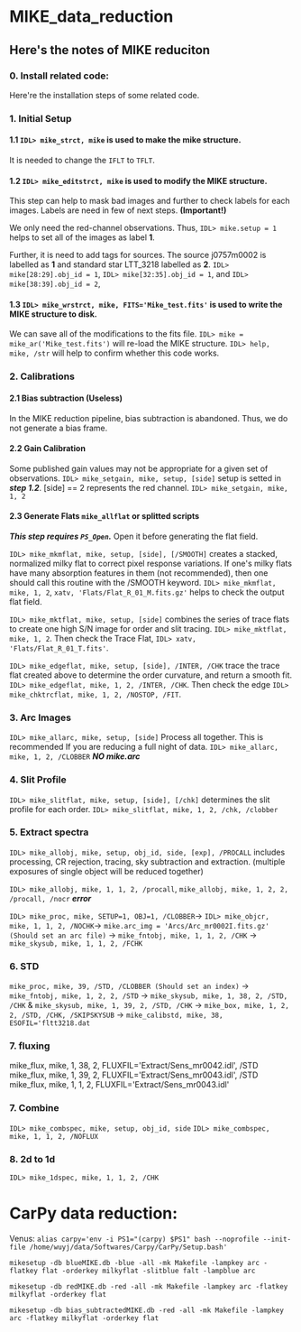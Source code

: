 # MIKE_data_reduction

## Here's the notes of MIKE reduciton

### 0. Install related code:
Here're the installation steps of some related code. 

### 1. Initial Setup
#### 1.1 `IDL> mike_strct, mike` is used to make the mike structure. 
It is needed to change the `IFLT` to `TFLT`. 

#### 1.2 `IDL> mike_editstrct, mike` is used to modify the MIKE structure.

This step can help to mask bad images and further to check labels for each images. 
Labels are need in few of next steps. **(Important!)**

We only need the red-channel observations. Thus, `IDL> mike.setup = 1` helps to set all of the images as label **1**. 

Further, it is need to add tags for sources. The source j0757m0002 is labelled as **1** and standard star LTT_3218 labelled as **2**.
`IDL> mike[28:29].obj_id = 1`, `IDL> mike[32:35].obj_id = 1`, and `IDL> mike[38:39].obj_id = 2`, 

#### 1.3 `IDL> mike_wrstrct, mike, FITS='Mike_test.fits'` is used to write the MIKE structure to disk.

We can save all of the modifications to the fits file. `IDL> mike = mike_ar('Mike_test.fits')` will re-load the MIKE structure.
`IDL> help, mike, /str` will help to confirm whether this code works.


### 2. Calibrations

#### 2.1 Bias subtraction (Useless)

In the MIKE reduction pipeline, bias subtraction is abandoned. Thus, we do not generate a bias frame.

#### 2.2 Gain Calibration

Some published gain values may not be appropriate for a given set of observations. 
`IDL> mike_setgain, mike, setup, [side]` setup is setted in ***step 1.2***. [side] == 2 represents the red channel.
`IDL> mike_setgain, mike, 1, 2`


#### 2.3 Generate Flats `mike_allflat` or splitted scripts

***This step requires `PS_Open`.***  Open it before generating the flat field.

`IDL> mike_mkmflat, mike, setup, [side], [/SMOOTH]` creates a stacked, normalized milky flat to correct pixel response variations.
If one's milky flats have many absorption features in them (not recommended), then one should call this routine with the /SMOOTH keyword.
`IDL> mike_mkmflat, mike, 1, 2`, `xatv, 'Flats/Flat_R_01_M.fits.gz'` helps to check the output flat field.

`IDL> mike_mktflat, mike, setup, [side]` combines the series of trace flats to create one high S/N image for order and slit tracing. 
`IDL> mike_mktflat, mike, 1, 2`. Then check the Trace Flat, `IDL> xatv, 'Flats/Flat_R_01_T.fits'`.

`IDL> mike_edgeflat, mike, setup, [side], /INTER, /CHK` trace the trace flat created above to determine the order curvature, and return a smooth fit.
`IDL> mike_edgeflat, mike, 1, 2, /INTER, /CHK`. Then check the edge `IDL> mike_chktrcflat, mike, 1, 2, /NOSTOP, /FIT`.

### 3. Arc Images 

`IDL> mike_allarc, mike, setup, [side]` Process all together. This is recommended If you are reducing a full night of data.
`IDL> mike_allarc, mike, 1, 2, /CLOBBER` ***NO mike.arc***

<!-- 
#### 3.1  measure the curvature of the arc lines
`IDL> mike_setarcm, raw_fil, setup, side`
`IDL> mike_setarcm, 'Raw/r0002.fits', 1, 2`, `mike_setarcm, 'Raw/r0003.fits', 1, 2`, `mike_setarcm, 'Raw/r0004.fits', 1, 2`, `mike_setarcm, 'Raw/r0029.fits', 1, 2`, `mike_setarcm, 'Raw/r0030.fits', 1, 2`, `mike_setarcm, 'Raw/r0033.fits', 1, 2`, `mike_setarcm, 'Raw/r0034.fits', 1, 2`, `mike_setarcm, 'Raw/r0039.fits', 1, 2`, `mike_setarcm, 'Raw/r0041.fits', 1, 2`, `mike_setarcm, 'Raw/r0044.fits', 1, 2`

#### 3.2  Process the Arcs. This step contains bias subtractions and flat fields the arc images (red side no bias subtraction?).
`IDL> mike_procarc, name, setup, obj_id, side`

#### 3.3 xxxxx
`IDL> mike_arcalign, mike, 1, 2, /CHK`

#### 3.4 xxxx
`IDL> mike_fitarc, mike, 1, 1, 2, /INTER, /PINTER, /PSOUT` -->


### 4. Slit Profile
`IDL> mike_slitflat, mike, setup, [side], [/chk]` determines the slit profile for each order. 
`IDL> mike_slitflat, mike, 1, 2, /chk, /clobber`

### 5. Extract spectra 
`IDL> mike_allobj, mike, setup, obj_id, side, [exp], /PROCALL` includes processing, CR rejection, tracing, sky subtraction and extraction. 
(multiple exposures of single object will be reduced together)

`IDL> mike_allobj, mike, 1, 1, 2, /procall`, `mike_allobj, mike, 1, 2, 2, /procall, /nocr` ***error***

`IDL> mike_proc, mike, SETUP=1, OBJ=1, /CLOBBER`-> `IDL> mike_objcr, mike, 1, 1, 2, /NOCHK`-> `mike.arc_img = 'Arcs/Arc_mr0002I.fits.gz' (Should set an arc file)` -> `mike_fntobj, mike, 1, 1, 2, /CHK` -> `mike_skysub, mike, 1, 1, 2, /FCHK`


### 6. STD
`mike_proc, mike, 39, /STD, /CLOBBER (Should set an index)` ->  `mike_fntobj, mike, 1, 2, 2, /STD` -> `mike_skysub, mike, 1, 38, 2, /STD, /CHK` & `mike_skysub, mike, 1, 39, 2, /STD, /CHK` -> `mike_box, mike, 1, 2, 2, /STD, /CHK, /SKIPSKYSUB` -> `mike_calibstd, mike, 38, ESOFIL='fltt3218.dat`

### 7. fluxing 
mike_flux, mike, 1, 38, 2, FLUXFIL='Extract/Sens_mr0042.idl', /STD
mike_flux, mike, 1, 39, 2, FLUXFIL='Extract/Sens_mr0043.idl', /STD
mike_flux, mike, 1, 1, 2, FLUXFIL='Extract/Sens_mr0043.idl'

### 7. Combine
`IDL> mike_combspec, mike, setup, obj_id, side`
`IDL> mike_combspec, mike, 1, 1, 2, /NOFLUX`

### 8. 2d to 1d 
`IDL> mike_1dspec, mike, 1, 1, 2, /CHK`


# CarPy data reduction:
Venus:
`alias carpy='env -i PS1="(carpy) $PS1" bash --noprofile --init-file /home/wuyj/data/Softwares/Carpy/CarPy/Setup.bash'`

`mikesetup -db blueMIKE.db -blue -all -mk Makefile -lampkey arc -flatkey flat -orderkey milkyflat -slitblue falt -lampblue arc`

`mikesetup -db redMIKE.db -red -all -mk Makefile -lampkey arc -flatkey milkyflat -orderkey flat`

`mikesetup -db bias_subtractedMIKE.db -red -all -mk Makefile -lampkey arc -flatkey milkyflat -orderkey flat`
